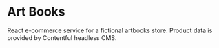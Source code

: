 # Art Books
React e-commerce service for a fictional artbooks store. Product data is provided by Contentful headless CMS.
